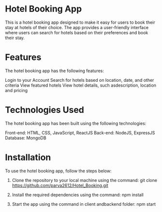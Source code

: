 # Hotel Booking App

This is a hotel booking app designed to make it easy for users to book their stay at hotels of their choice. The app provides a user-friendly interface where users can search for hotels based on their preferences and book their stay.

# Features

The hotel booking app has the following features:

Login to your Account
Search for hotels based on location, date, and other criteria
View featured hotels
View hotel details, such asdescription, location and pricing

# Technologies Used

The hotel booking app has been built using the following technologies:

Front-end: HTML, CSS, JavaScript, ReactJS
Back-end: NodeJS, ExpressJS
Database: MongoDB

# Installation
To use the hotel booking app, follow the steps below:

1. Clone the repository to your local machine using the command:
git clone https://github.com/parva2612/Hotel_Booking.git

2. Install the required dependencies using the command:
npm install

3. Start the app using the command in client andbackend folder:
npm start
